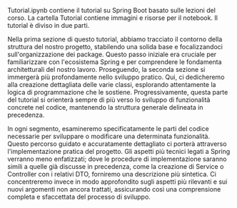 Tutorial.ipynb contiene il tutorial su Spring Boot basato sulle lezioni del corso. La cartella Tutorial contiene immagini e risorse per il notebook.
Il tutorial è diviso in due parti.


Nella prima sezione di questo tutorial, abbiamo tracciato il contorno della struttura del nostro progetto, stabilendo una solida base e focalizzandoci sull'organizzazione dei package. Questo passo iniziale era cruciale per familiarizzare con l'ecosistema Spring e per comprendere le fondamenta architetturali del nostro lavoro. Proseguendo, la seconda sezione si immergerà più profondamente nello sviluppo pratico. Qui, ci dedicheremo alla creazione dettagliata delle varie classi, esplorando attentamente la logica di programmazione che le sostiene. Progressivamente, questa parte del tutorial si orienterà sempre di più verso lo sviluppo di funzionalità concrete nel codice, mantenendo la struttura generale delineata in precedenza.

In ogni segmento, esamineremo specificatamente le parti del codice necessarie per sviluppare o modificare una determinata funzionalità. Questo percorso guidato e accuratamente dettagliato ci porterà attraverso l'implementazione pratica del progetto. Gli aspetti più tecnici legati a Spring verranno meno enfatizzati; dove le procedure di implementazione saranno simili a quelle già discusse in precedenza, come la creazione di Service o Controller con i relativi DTO, forniremo una descrizione più sintetica. Ci concentreremo invece in modo approfondito sugli aspetti più rilevanti e sui nuovi argomenti non ancora trattati, assicurando così una comprensione completa e sfaccettata del processo di sviluppo.
